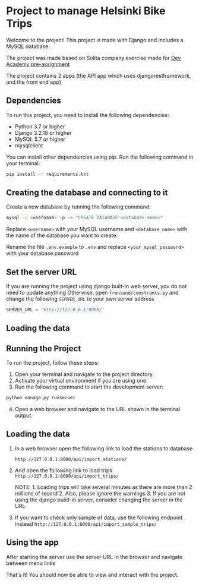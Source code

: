 # Project to manage Helsinki Bike Trips

Welcome to the project! This project is made with Django and includes a MySQL database.

The project was made based on Solita company exercise made for [Dev Academy pre-assignment](https://github.com/solita/dev-academy-2023-exercise)

The project contains 2 apps (the API app which uses djangorestframework, and the front end app)

## Dependencies

To run this project, you need to install the following dependencies:

- Python 3.7 or higher
- Django 3.2.18 or higher
- MySQL 5.7 or higher
- mysqlclient

You can install other dependencies using pip. Run the following command in your terminal:

```Bash
pip install -r requirements.txt
```


## Creating the database and connecting to it

Create a new database by running the following command:

```Bash
mysql -u <username> -p -e "CREATE DATABASE <database_name>"
```

Replace `<username>` with your MySQL username and `<database_name>` with the name of the database you want to create.

Rename the file `.env.example` to `.env` and replace `<your_mysql_password>` with your database password 


## Set the server URL

If you are running the project using django built-in web server, you do not need to update anything
Otherwise, open `frontend/constrants.py` and change the following `SERVER_URL` to your own server address

```Python
SERVER_URL = 'http://127.0.0.1:8000/'
```



## Loading the data





## Running the Project

To run the project, follow these steps:

1. Open your terminal and navigate to the project directory.
2. Activate your virtual environment if you are using one.
3. Run the following command to start the development server:

```Bash
python manage.py runserver
```

4. Open a web browser and navigate to the URL shown in the terminal output.



## Loading the data

1. In a web browser open the following link to load the stations to database

   `http://127.0.0.1:8000/api/import_stations/`

2. And open the following link to load trips
   `http://127.0.0.1:8000/api/import_trips/`

   NOTE: 1. Loading trips will take several minutes as there are more than 2 millions of record
         2. Also, please ignore the warnings
         3. If you are not using the django build-in server, consider changing the server in the URL


3. If you want to check only sample of data, use the following endpoint instead
   `http://127.0.0.1:8000/api/import_sample_trips/`


## Using the app

After starting the server use the server URL in the browser and navigate between menu links

That's it! You should now be able to view and interact with the project.